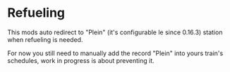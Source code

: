 
# Refueling
This mods auto redirect to "Plein" (it's configurable le since 0.16.3) station when refueling is needed.

For now you still need to manually add the record "Plein" into yours train's schedules, work in progress is about preventing it.
